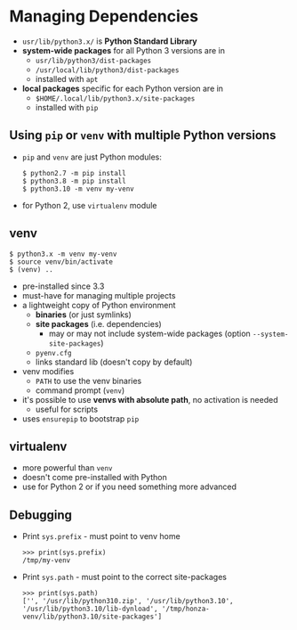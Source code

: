 # Managing Dependencies

- `usr/lib/python3.x/` is **Python Standard Library**
- **system-wide packages** for all Python 3 versions are in
    - `usr/lib/python3/dist-packages`
    - `/usr/local/lib/python3/dist-packages`
    - installed with `apt`
- **local packages** specific for each Python version are in
    - `$HOME/.local/lib/python3.x/site-packages`
    - installed with `pip`

## Using `pip` or `venv` with multiple Python versions

- `pip` and `venv` are just Python modules:
  ```
  $ python2.7 -m pip install
  $ python3.8 -m pip install
  $ python3.10 -m venv my-venv
  ```
- for Python 2, use `virtualenv` module

## venv

```
$ python3.x -m venv my-venv
$ source venv/bin/activate
$ (venv) ..
```

- pre-installed since 3.3
- must-have for managing multiple projects
- a lightweight copy of Python environment
    - **binaries** (or just symlinks)
    - **site packages** (i.e. dependencies)
        - may or may not include system-wide packages (option `--system-site-packages`)
    - `pyenv.cfg`
    - links standard lib (doesn't copy by default)
- venv modifies
    - `PATH` to use the venv binaries
    - command prompt (`venv`)
- it's possible to use **venvs with absolute path**, no activation is needed
    - useful for scripts
- uses `ensurepip` to bootstrap `pip`

## virtualenv

- more powerful than `venv`
- doesn't come pre-installed with Python
- use for Python 2 or if you need something more advanced

## Debugging

- Print `sys.prefix` - must point to venv home
  ```
  >>> print(sys.prefix)
  /tmp/my-venv
  ```
- Print `sys.path` - must point to the correct site-packages

  ```
  >>> print(sys.path)
  ['', '/usr/lib/python310.zip', '/usr/lib/python3.10', '/usr/lib/python3.10/lib-dynload', '/tmp/honza-venv/lib/python3.10/site-packages']
  ```